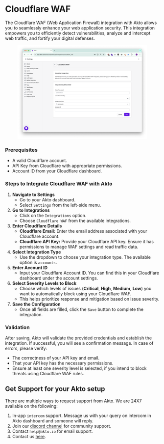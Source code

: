 # Cloudflare WAF

The Cloudflare WAF (Web Application Firewall) integration with Akto allows you to seamlessly enhance your web application security. This integration empowers you to efficiently detect vulnerabilities, analyze and intercept web traffic, and fortify your digital defenses.

<figure><img src="../.gitbook/assets/image (99).png" alt=""><figcaption></figcaption></figure>

### Prerequisites

* A valid Cloudflare account.
* API Key from Cloudflare with appropriate permissions.
* Account ID from your Cloudflare dashboard.

### Steps to Integrate Cloudflare WAF with Akto

1. **Navigate to Settings**
   * Go to your Akto dashboard.
   * Select `Settings` from the left-side menu.
2. **Go to Integrations**
   * Click on the `Integrations` option.
   * Choose `Cloudflare WAF` from the available integrations.
3. **Enter Cloudflare Details**
   * **Cloudflare Email:** Enter the email address associated with your Cloudflare account.
   * **Cloudflare API Key:** Provide your Cloudflare API key. Ensure it has permissions to manage WAF settings and read traffic data.
4. **Select Integration Type**
   * Use the dropdown to choose your integration type. The available option is `accounts`.
5. **Enter Account ID**
   * Input your Cloudflare Account ID. You can find this in your Cloudflare dashboard under the account settings.
6. **Select Severity Levels to Block**
   * Choose which levels of issues (**Critical**, **High**, **Medium**, **Low**) you want to automatically block using your Cloudflare WAF.
   * This helps prioritize response and mitigation based on issue severity.
7. **Save the Configuration**
   * Once all fields are filled, click the `Save` button to complete the integration.

### Validation

After saving, Akto will validate the provided credentials and establish the integration. If successful, you will see a confirmation message. In case of errors, please verify:

* The correctness of your API key and email.
* That your API key has the necessary permissions.
* Ensure at least one severity level is selected, if you intend to block threats using Cloudflare WAF rules.

## Get Support for your Akto setup

There are multiple ways to request support from Akto. We are 24X7 available on the following:

1. In-app `intercom` support. Message us with your query on intercom in Akto dashboard and someone will reply.
2. Join our [discord channel](https://www.akto.io/community) for community support.
3. Contact `help@akto.io` for email support.
4. Contact us [here](https://www.akto.io/contact-us).
